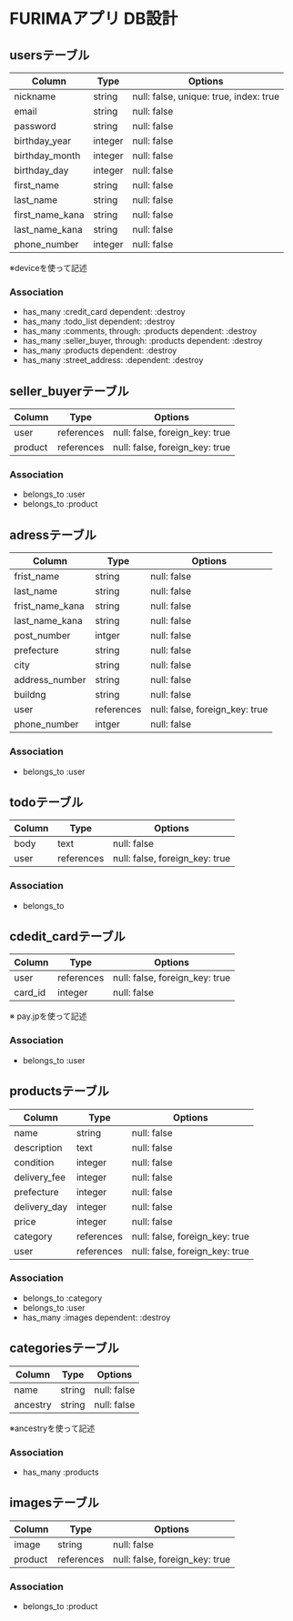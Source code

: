 # FURIMAアプリ DB設計

## usersテーブル
|Column|Type|Options|
|------|----|-------|
|nickname|string|null: false, unique: true, index: true|
|email|string|null: false|
|password|string|null: false|
|birthday_year|integer|null: false|
|birthday_month|integer|null: false|
|birthday_day|integer|null: false|
|first_name|string|null: false|
|last_name|string|null: false|
|first_name_kana|string|null: false|
|last_name_kana|string|null: false|
|phone_number|integer|null: false|

※deviceを使って記述

### Association
- has_many :credit_card dependent: :destroy
- has_many :todo_list dependent: :destroy
- has_many :comments, through: :products dependent: :destroy
- has_many :seller_buyer, through: :products dependent: :destroy
- has_many :products dependent: :destroy
- has_many :street_address: :dependent: :destroy



## seller_buyerテーブル
|Column|Type|Options|
|------|----|-------|
|user|references|null: false, foreign_key: true|
|product|references|null: false, foreign_key: true|

### Association
- belongs_to :user
- belongs_to :product



## adressテーブル
|Column|Type|Options|
|------|----|-------|
|frist_name|string|null: false|
|last_name|string|null: false|
|frist_name_kana|string|null: false|
|last_name_kana|string|null: false|
|post_number|intger|null: false|
|prefecture|string|null: false|
|city|string|null: false|
|address_number|string|null: false|
|buildng|string|null: false|
|user|references|null: false, foreign_key: true|
|phone_number|intger|null: false|


### Association
-  belongs_to :user



## todoテーブル
|Column|Type|Options|
|------|----|-------|
|body|text|null: false|
|user|references|null: false, foreign_key: true|

### Association
-  belongs_to



## cdedit_cardテーブル
|Column|Type|Options|
|------|----|-------|
|user|references|null: false, foreign_key: true|
|card_id|integer|null: false|

※ pay.jpを使って記述

### Association
-  belongs_to :user



## productsテーブル
|Column|Type|Options|
|------|----|-------|
|name|string|null: false|
|description|text|null: false|
|condition|integer|null: false|
|delivery_fee|integer|null: false|
|prefecture|integer|null: false|
|delivery_day|integer|null: false|
|price|integer|null: false|
|category|references|null: false, foreign_key: true|
|user|references|null: false, foreign_key: true|

### Association
- belongs_to :category
- belongs_to :user
- has_many :images dependent: :destroy



## categoriesテーブル
|Column|Type|Options|
|------|----|-------|
|name|string|null: false|
|ancestry|string|null: false|

※ancestryを使って記述

### Association
- has_many :products



## imagesテーブル
|Column|Type|Options|
|------|----|-------|
|image|string|null: false|
|product|references|null: false, foreign_key: true|

### Association
- belongs_to :product